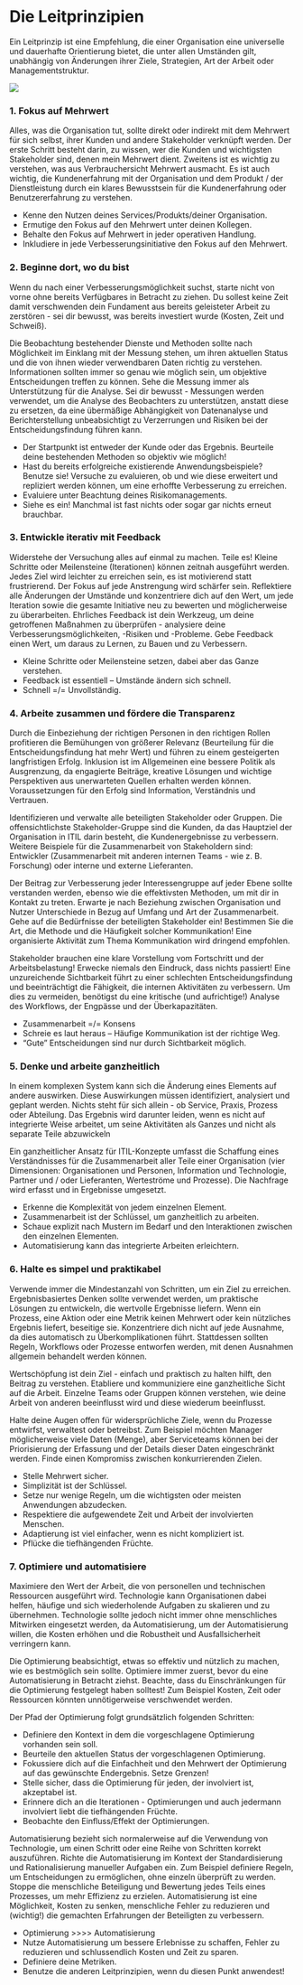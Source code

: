 # Die Leitprinzipien

Ein Leitprinzip ist eine Empfehlung, die einer Organisation eine universelle und dauerhafte Orientierung bietet, die unter allen Umständen gilt, unabhängig von Änderungen ihrer Ziele, Strategien, Art der Arbeit oder Managementstruktur.

![](https://i.imgur.com/iy0U6hG.png)

### 1. Fokus auf Mehrwert

Alles, was die Organisation tut, sollte direkt oder indirekt mit dem Mehrwert für sich selbst, ihrer Kunden und andere Stakeholder verknüpft werden. Der erste Schritt besteht darin, zu wissen, wer die Kunden und wichtigsten Stakeholder sind, denen mein Mehrwert dient. Zweitens ist es wichtig zu verstehen, was aus Verbrauchersicht Mehrwert ausmacht. Es ist auch wichtig, die Kundenerfahrung mit der Organisation und dem Produkt / der Dienstleistung durch ein klares Bewusstsein für die Kundenerfahrung oder Benutzererfahrung zu verstehen.

* Kenne den Nutzen deines Services/Produkts/deiner Organisation.
* Ermutige den Fokus auf den Mehrwert unter deinen Kollegen.
* Behalte den Fokus auf Mehrwert in jeder operativen Handlung.
* Inkludiere in jede Verbesserungsinitiative den Fokus auf den Mehrwert.

### 2. Beginne dort, wo du bist

Wenn du nach einer Verbesserungsmöglichkeit suchst, starte nicht von vorne ohne bereits Verfügbares in Betracht zu ziehen. Du sollest keine Zeit damit verschwenden dein Fundament aus bereits geleisteter Arbeit zu zerstören - sei dir bewusst, was bereits investiert wurde \(Kosten, Zeit und Schweiß\).

Die Beobachtung bestehender Dienste und Methoden sollte nach Möglichkeit im Einklang mit der Messung stehen, um ihren aktuellen Status und die von ihnen wieder verwendbaren Daten richtig zu verstehen. Informationen sollten immer so genau wie möglich sein, um objektive Entscheidungen treffen zu können. Sehe die Messung immer als Unterstützung für die Analyse. Sei dir bewusst - Messungen werden verwendet, um die Analyse des Beobachters zu unterstützen, anstatt diese zu ersetzen, da eine übermäßige Abhängigkeit von Datenanalyse und Berichterstellung unbeabsichtigt zu Verzerrungen und Risiken bei der Entscheidungsfindung führen kann.

* Der Startpunkt ist entweder der Kunde oder das Ergebnis. Beurteile deine bestehenden Methoden so objektiv wie möglich!
* Hast du bereits erfolgreiche existierende Anwendungsbeispiele? Benutze sie! Versuche zu evaluieren, ob und wie diese erweitert und repliziert werden können, um eine erhoffte Verbesserung zu erreichen.
* Evaluiere unter Beachtung deines Risikomanagements.
* Siehe es ein! Manchmal ist fast nichts oder sogar gar nichts erneut brauchbar.

### 3. Entwickle iterativ mit Feedback

Widerstehe der Versuchung alles auf einmal zu machen. Teile es! Kleine Schritte oder Meilensteine ​​\(Iterationen\) können zeitnah ausgeführt werden. Jedes Ziel wird leichter zu erreichen sein, es ist motivierend statt frustrierend. Der Fokus auf jede Anstrengung wird schärfer sein. Reflektiere alle Änderungen der Umstände und konzentriere dich auf den Wert, um jede Iteration sowie die gesamte Initiative neu zu bewerten und möglicherweise zu überarbeiten. Ehrliches Feedback ist dein Werkzeug, um deine getroffenen Maßnahmen zu überprüfen - analysiere deine Verbesserungsmöglichkeiten, -Risiken und -Probleme. Gebe Feedback einen Wert, um daraus zu Lernen, zu Bauen und zu Verbessern.

* Kleine Schritte oder Meilensteine setzen, dabei aber das Ganze verstehen.
* Feedback ist essentiell – Umstände ändern sich schnell.
* Schnell =/= Unvollständig.

### 4. Arbeite zusammen und fördere die Transparenz

Durch die Einbeziehung der richtigen Personen in den richtigen Rollen profitieren die Bemühungen von größerer Relevanz \(Beurteilung für die Entscheidungsfindung hat mehr Wert\) und führen zu einem gesteigerten langfristigen Erfolg. Inklusion ist im Allgemeinen eine bessere Politik als Ausgrenzung, da engagierte Beiträge, kreative Lösungen und wichtige Perspektiven aus unerwarteten Quellen erhalten werden können. Voraussetzungen für den Erfolg sind Information, Verständnis und Vertrauen.

Identifizieren und verwalte alle beteiligten Stakeholder oder Gruppen. Die offensichtlichste Stakeholder-Gruppe sind die Kunden, da das Hauptziel der Organisation in ITIL darin besteht, die Kundenergebnisse zu verbessern. Weitere Beispiele für die Zusammenarbeit von Stakeholdern sind: Entwickler \(Zusammenarbeit mit anderen internen Teams - wie z. B. Forschung\) oder interne und externe Lieferanten.

Der Beitrag zur Verbesserung jeder Interessengruppe auf jeder Ebene sollte verstanden werden, ebenso wie die effektivsten Methoden, um mit dir in Kontakt zu treten. Erwarte je nach Beziehung zwischen Organisation und Nutzer Unterschiede in Bezug auf Umfang und Art der Zusammenarbeit. Gehe auf die Bedürfnisse der beteiligten Stakeholder ein! Bestimmen Sie die Art, die Methode und die Häufigkeit solcher Kommunikation! Eine organisierte Aktivität zum Thema Kommunikation wird dringend empfohlen.

Stakeholder brauchen eine klare Vorstellung vom Fortschritt und der Arbeitsbelastung! Erwecke niemals den Eindruck, dass nichts passiert! Eine unzureichende Sichtbarkeit führt zu einer schlechten Entscheidungsfindung und beeinträchtigt die Fähigkeit, die internen Aktivitäten zu verbessern. Um dies zu vermeiden, benötigst du eine kritische \(und aufrichtige!\) Analyse des Workflows, der Engpässe und der Überkapazitäten.

* Zusammenarbeit =/= Konsens
* Schreie es laut heraus – Häufige Kommunikation ist der richtige Weg.
* “Gute” Entscheidungen sind nur durch Sichtbarkeit möglich.

### 5. Denke und arbeite ganzheitlich

In einem komplexen System kann sich die Änderung eines Elements auf andere auswirken. Diese Auswirkungen müssen identifiziert, analysiert und geplant werden. Nichts steht für sich allein - ob Service, Praxis, Prozess oder Abteilung. Das Ergebnis wird darunter leiden, wenn es nicht auf integrierte Weise arbeitet, um seine Aktivitäten als Ganzes und nicht als separate Teile abzuwickeln

Ein ganzheitlicher Ansatz für ITIL-Konzepte umfasst die Schaffung eines Verständnisses für die Zusammenarbeit aller Teile einer Organisation \(vier Dimensionen: Organisationen und Personen, Information und Technologie, Partner und / oder Lieferanten, Werteströme und Prozesse\). Die Nachfrage wird erfasst und in Ergebnisse umgesetzt.

* Erkenne die Komplexität von jedem einzelnen Element.
* Zusammenarbeit ist der Schlüssel, um ganzheitlich zu arbeiten.
* Schaue explizit nach Mustern im Bedarf und den Interaktionen zwischen den einzelnen Elementen.
* Automatisierung kann das integrierte Arbeiten erleichtern.

### 6. Halte es simpel und praktikabel

Verwende immer die Mindestanzahl von Schritten, um ein Ziel zu erreichen. Ergebnisbasiertes Denken sollte verwendet werden, um praktische Lösungen zu entwickeln, die wertvolle Ergebnisse liefern. Wenn ein Prozess, eine Aktion oder eine Metrik keinen Mehrwert oder kein nützliches Ergebnis liefert, beseitige sie. Konzentriere dich nicht auf jede Ausnahme, da dies automatisch zu Überkomplikationen führt. Stattdessen sollten Regeln, Workflows oder Prozesse entworfen werden, mit denen Ausnahmen allgemein behandelt werden können.

Wertschöpfung ist dein Ziel - einfach und praktisch zu halten hilft, den Beitrag zu verstehen. Etabliere und kommuniziere eine ganzheitliche Sicht auf die Arbeit. Einzelne Teams oder Gruppen können verstehen, wie deine Arbeit von anderen beeinflusst wird und diese wiederum beeinflusst.

Halte deine Augen offen für widersprüchliche Ziele, wenn du Prozesse entwirfst, verwaltest oder betreibst. Zum Beispiel möchten Manager möglicherweise viele Daten \(Menge\), aber Serviceteams können bei der Priorisierung der Erfassung und der Details dieser Daten eingeschränkt werden. Finde  einen Kompromiss zwischen konkurrierenden Zielen.

* Stelle Mehrwert sicher.
* Simplizität ist der Schlüssel.
* Setze nur wenige Regeln, um die wichtigsten oder meisten Anwendungen abzudecken.
* Respektiere die aufgewendete Zeit und Arbeit der involvierten Menschen.
* Adaptierung ist viel einfacher, wenn es nicht kompliziert ist.
* Pflücke die tiefhängenden Früchte.

### 7. Optimiere und automatisiere

Maximiere den Wert der Arbeit, die von personellen und technischen Ressourcen ausgeführt wird. Technologie kann Organisationen dabei helfen, häufige und sich wiederholende Aufgaben zu skalieren und zu übernehmen. Technologie sollte jedoch nicht immer ohne menschliches Mitwirken eingesetzt werden, da Automatisierung, um der Automatisierung willen, die Kosten erhöhen und die Robustheit und Ausfallsicherheit verringern kann.

Die Optimierung beabsichtigt, etwas so effektiv und nützlich zu machen, wie es bestmöglich sein sollte. Optimiere immer zuerst, bevor du eine Automatisierung in Betracht ziehst. Beachte, dass du Einschränkungen für die Optimierung festgelegt haben solltest! Zum Beispiel Kosten, Zeit oder Ressourcen könnten unnötigerweise verschwendet werden.

Der Pfad der Optimierung folgt grundsätzlich folgenden Schritten:

* Definiere den Kontext in dem die vorgeschlagene Optimierung vorhanden sein soll.
* Beurteile den aktuellen Status der vorgeschlagenen Optimierung.
* Fokussiere dich auf die Einfachheit und den Mehrwert der Optimierung auf das gewünschte Endergebnis. Setze Grenzen!
* Stelle sicher, dass die Optimierung für jeden, der involviert ist, akzeptabel ist.
* Erinnere dich an die Iterationen - Optimierungen und auch jedermann involviert liebt die tiefhängenden Früchte.
* Beobachte den Einfluss/Effekt der Optimierungen.

Automatisierung bezieht sich normalerweise auf die Verwendung von Technologie, um einen Schritt oder eine Reihe von Schritten korrekt auszuführen. Richte die Automatisierung im Kontext der Standardisierung und Rationalisierung manueller Aufgaben ein. Zum Beispiel definiere Regeln, um Entscheidungen zu ermöglichen, ohne einzeln überprüft zu werden. Stoppe die menschliche Beteiligung und Bewertung jedes Teils eines Prozesses, um mehr Effizienz zu erzielen. Automatisierung ist eine Möglichkeit, Kosten zu senken, menschliche Fehler zu reduzieren und \(wichtig!\) die gemachten Erfahrungen der Beteiligten zu verbessern.

* Optimierung &gt;&gt;&gt;&gt; Automatisierung
* Nutze Automatisierung um bessere Erlebnisse zu schaffen, Fehler zu reduzieren und schlussendlich Kosten und Zeit zu sparen.
* Definiere deine Metriken.
* Benutze die anderen Leitprinzipien, wenn du diesen Punkt anwendest!

